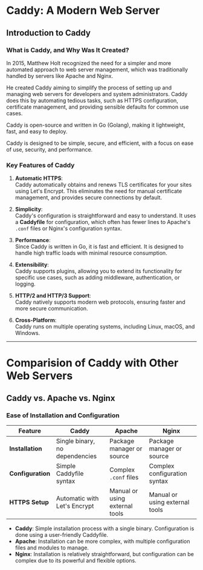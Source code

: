 # Caddy: A Modern Web Server
## Introduction to Caddy
### What is Caddy, and Why Was It Created?

In 2015, Matthew Holt recognized the need for a simpler and more automated approach to web server management, which was traditionally handled by servers like Apache and Nginx. 

He created Caddy aiming to simplify the process of setting up and managing web servers for developers and system administrators. Caddy does this by automating tedious tasks, such as HTTPS configuration, certificate management, and providing sensible defaults for common use cases. 

Caddy is open-source and written in Go (Golang), making it lightweight, fast, and easy to deploy.

Caddy is designed to be simple, secure, and efficient, with a focus on ease of use, security, and performance.



### Key Features of Caddy
1. **Automatic HTTPS**:  
   Caddy automatically obtains and renews TLS certificates for your sites using Let's Encrypt. This eliminates the need for manual certificate management, and provides secure connections by default.

2. **Simplicity**:  
   Caddy's configuration is straightforward and easy to understand. It uses a **Caddyfile** for configuration, which often has fewer lines to Apache's `.conf` files or Nginx's configuration syntax.

3. **Performance**:  
   Since Caddy is written in Go, it is fast and efficient. It is designed to handle high traffic loads with minimal resource consumption.

4. **Extensibility**:  
   Caddy supports plugins, allowing you to extend its functionality for specific use cases, such as adding middleware, authentication, or logging.

5. **HTTP/2 and HTTP/3 Support**:  
   Caddy natively supports modern web protocols, ensuring faster and more secure communication.

6. **Cross-Platform**:  
   Caddy runs on multiple operating systems, including Linux, macOS, and Windows.

---

# Comparision of Caddy with Other Web Servers
## Caddy vs. Apache vs. Nginx
### Ease of Installation and Configuration

| Feature               | Caddy                          | Apache                        | Nginx                         |
|-----------------------|--------------------------------|-------------------------------|-------------------------------|
| **Installation**      | Single binary, no dependencies | Package manager or source     | Package manager or source     |
| **Configuration**     | Simple Caddyfile syntax        | Complex `.conf` files         | Complex configuration syntax  |
| **HTTPS Setup**       | Automatic with Let's Encrypt   | Manual or using external tools| Manual or using external tools|

- **Caddy**: Simple installation process with a single binary. Configuration is done using a user-friendly Caddyfile.
- **Apache**: Installation can be more complex, with multiple configuration files and modules to manage.
- **Nginx**: Installation is relatively straightforward, but configuration can be complex due to its powerful and flexible options.